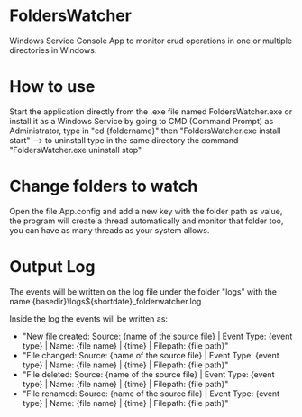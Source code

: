 # FoldersWatcher
Windows Service Console App to monitor crud operations in one or multiple directories in Windows.

# How to use
Start the application directly from the .exe file named FoldersWatcher.exe or install it as a Windows Service by going to CMD (Command Prompt) as Administrator, type in "cd {foldername}" then "FoldersWatcher.exe install start"   --> to uninstall type in the same directory the command "FoldersWatcher.exe uninstall stop"

# Change folders to watch
Open the file App.config and add a new key with the folder path as value, the program will create a thread automatically and monitor that folder too, you can have as many threads as your system allows.

# Output Log
The events will be written on the log file under the folder "logs" with the name {basedir}\logs\${shortdate}_folderwatcher.log

Inside the log the events will be written as:

- "New file created: Source: {name of the source file} | Event Type: {event type} | Name: {file name} | {time} | Filepath: {file path}"
- "File changed: Source: {name of the source file} | Event Type: {event type} | Name: {file name} | {time} | Filepath: {file path}"
- "File deleted: Source: {name of the source file} | Event Type: {event type} | Name: {file name} | {time} | Filepath: {file path}"
- "File renamed: Source: {name of the source file} | Event Type: {event type} | Name: {file name} | {time} | Filepath: {file path}"

